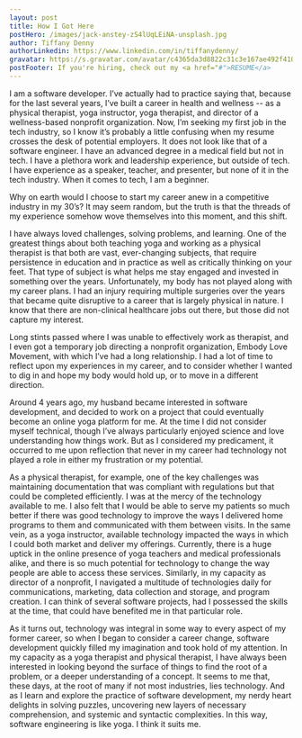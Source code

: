 ```yaml
---
layout: post
title: How I Got Here
postHero: /images/jack-anstey-zS4lUqLEiNA-unsplash.jpg
author: Tiffany Denny
authorLinkedin: https://www.linkedin.com/in/tiffanydenny/
gravatar: https://s.gravatar.com/avatar/c4365da3d8822c31c3e167ae492f410b?s=80
postFooter: If you're hiring, check out my <a href="#">RESUME</a>
---
```


I am a software developer. I’ve actually had to practice saying that, because for the last several years, I’ve built a career in health and wellness -- as a physical therapist, yoga instructor, yoga therapist, and director of a wellness-based nonprofit organization. Now, I’m seeking my first job in the tech industry, so I know it’s probably a little confusing when my resume crosses the desk of potential employers. It does not look like that of a software engineer. I have an advanced degree in a medical field but not in tech. I have a plethora work and leadership experience, but outside of tech. I have experience as a speaker, teacher, and presenter, but none of it in the tech industry. When it comes to tech, I am a beginner.

Why on earth would I choose to start my career anew in a competitive industry in my 30’s? It may seem random, but the truth is that the threads of my experience somehow wove themselves into this moment, and this shift.

I have always loved challenges, solving problems, and learning. One of the greatest things about both teaching yoga and working as a physical therapist is that both are vast, ever-changing subjects, that require persistence in education and in practice as well as critically thinking on your feet. That type of subject is what helps me stay engaged and invested in something over the years. Unfortunately, my body has not played along with my career plans. I had an injury requiring multiple surgeries over the years that became quite disruptive to a career that is largely physical in nature. I know that there are non-clinical healthcare jobs out there, but those did not capture my interest.

Long stints passed where I was unable to effectively work as therapist, and I even got a temporary job directing a nonprofit organization, Embody Love Movement, with which I’ve had a long relationship. I had a lot of time to reflect upon my experiences in my career, and to consider whether I wanted to dig in and hope my body would hold up, or to move in a different direction.

Around 4 years ago, my husband became interested in software development, and decided to work on a project that could eventually become an online yoga platform for me.  At the time I did not consider myself technical, though I’ve always particularly enjoyed science and love understanding how things work. But as I considered my predicament, it occurred to me upon reflection that never in my career had technology not played a role in either my frustration or my potential.

As a physical therapist, for example, one of the key challenges was maintaining documentation that was compliant with regulations but that could be completed efficiently. I was at the mercy of the technology available to me. I also felt that I would be able to serve my patients so much better if there was good technology to improve the ways I delivered home programs to them and communicated with them between visits. In the same vein, as a yoga instructor, available technology impacted the ways in which I could both market and deliver my offerings. Currently, there is a huge uptick in the online presence of yoga teachers and medical professionals alike, and there is so much potential for technology to change the way people are able to access these services. Similarly, in my capacity as director of a nonprofit, I navigated a multitude of technologies daily for communications, marketing, data collection and storage, and program creation. I can think of several software projects, had I possessed the skills at the time, that could have benefited me in that particular role.

As it turns out, technology was integral in some way to every aspect of my former career, so when I began to consider a career change, software development quickly filled my imagination and took hold of my attention. In my capacity as a yoga therapist and physical therapist, I have always been interested in looking beyond the surface of things to find the root of a problem, or a deeper understanding of a concept. It seems to me that, these days, at the root of many if not most industries, lies technology. And as I learn and explore the practice of software development, my nerdy heart delights in solving puzzles, uncovering new layers of necessary comprehension, and systemic and syntactic complexities. In this way, software engineering is like yoga. I think it suits me.
